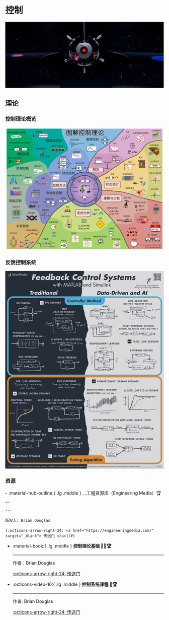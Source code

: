 # 控制

![Control](control.jpg)

## 理论

### 控制理论概览
![Map of Contorl](map-zh.png)

### 反馈控制系统
![Feedback Control System](feedback-control-system.jpeg)

### 资源
<div class="grid cards" markdown>
-   :material-hub-outline:{ .lg .middle } __工程资源库（Engineering Media）🏆__
  
    ---

    版权人: Brian Douglas

    [:octicons-arrow-right-24: <a href="https://engineeringmedia.com/" target="_blank"> 传送门 </a>](#)

-   :material-book:{ .lg .middle } __控制理论基础 🎯✅🏆__

    ---

    作者：Brian Douglas

    [:octicons-arrow-right-24: <a href="https://engineeringmedia.com/books" target="_blank"> 传送门 </a>](#)

-   :octicons-video-16:{ .lg .middle } __控制系统课程 🎯🏆__
  
    ---

    作者: Brian Douglas

    [:octicons-arrow-right-24: <a href="https://engineeringmedia.com/videos" target="_blank"> 传送门 </a>](#)


</div>

